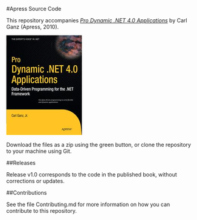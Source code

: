 #Apress Source Code

This repository accompanies [*Pro Dynamic .NET 4.0 Applications*](http://www.apress.com/9781430225195) by Carl Ganz (Apress, 2010).

![Cover image](9781430225195.jpg)

Download the files as a zip using the green button, or clone the repository to your machine using Git.

##Releases

Release v1.0 corresponds to the code in the published book, without corrections or updates.

##Contributions

See the file Contributing.md for more information on how you can contribute to this repository.
